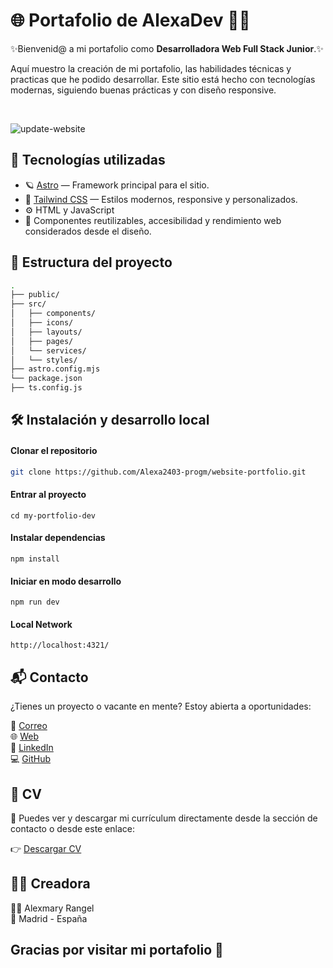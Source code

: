 # 🌐 Portafolio de AlexaDev 👩‍💻

✨Bienvenid@ a mi portafolio como **Desarrolladora Web Full Stack Junior**.✨ 

Aquí muestro la creación de mi portafolio, las habilidades técnicas y practicas que he podido desarrollar. 
Este sitio está hecho con tecnologías modernas, siguiendo buenas prácticas y con diseño responsive.

<br>

![update-website](https://github.com/user-attachments/assets/39dafce4-2d9d-487d-a874-f0fadaa2380a)

## 🚀 Tecnologías utilizadas

- 🪐 [Astro](https://astro.build/) — Framework principal para el sitio.
- 🎨 [Tailwind CSS](https://tailwindcss.com/) — Estilos modernos, responsive y personalizados.
- ⚙️ HTML y JavaScript
- 📂 Componentes reutilizables, accesibilidad y rendimiento web considerados desde el diseño.



## 📁 Estructura del proyecto

```bash
.
├── public/               
├── src/
│   ├── components/       
│   ├── icons/            
│   ├── layouts/          
│   ├── pages/           
│   └── services/
│   └── styles/                     
├── astro.config.mjs      
└── package.json
├── ts.config.js   

```

## 🛠 Instalación y desarrollo local

#### Clonar el repositorio
```bash
git clone https://github.com/Alexa2403-progm/website-portfolio.git
```

#### Entrar al proyecto
```
cd my-portfolio-dev
```

#### Instalar dependencias
```
npm install
```

#### Iniciar en modo desarrollo
```
npm run dev
```

#### Local Network
```
http://localhost:4321/
```


## 📬 Contacto

¿Tienes un proyecto o vacante en mente? Estoy abierta a oportunidades:

📧 [Correo](https://alexmaryrangel@gmail.com) <br>
🌐 [Web](alexadev.dev) <br>
💼 [LinkedIn](https://linkedin.com/in/alexmary-rangel-825300121) <br>
💻 [GitHub](https://github.com/Alexa2403-progm)

## 🧾 CV

👀 Puedes ver y descargar mi currículum directamente desde la sección de contacto o desde este enlace:

👉 [Descargar CV](./public/Alexmary_Rangel_Web_Developer_CV.pdf)
<br>

## ⛓️‍💥 Creadora
🙋‍♀️ Alexmary Rangel 
<br/>
📍 Madrid - España

## Gracias por visitar mi portafolio 🙌

